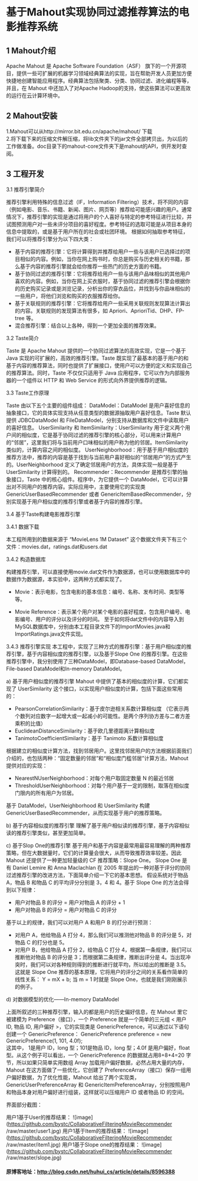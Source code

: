 # 基于Mahout实现协同过滤推荐算法的电影推荐系统

## 1 Mahout介绍

Apache Mahout 是 Apache Software Foundation（ASF） 旗下的一个开源项目，提供一些可扩展的机器学习领域经典算法的实现，旨在帮助开发人员更加方便快捷地创建智能应用程序。经典算法包括聚类、分类、协同过滤、进化编程等等，并且，在 Mahout 中还加入了对Apache Hadoop的支持，使这些算法可以更高效的运行在云计算环境中。

## 2 Mahout安装

1.Mahout可以从http://mirror.bit.edu.cn/apache/mahout/ 下载 </br>
2.将下载下来的压缩文件解压缩，将lib文件夹下的jar文件全部拷贝出，为以后的工作做准备。doc目录下的mahout-core文件夹下是mahout的API，供开发时查阅。

## 3 工程开发

3.1 推荐引擎简介

推荐引擎利用特殊的信息过滤（IF，Information Filtering）技术，将不同的内容（例如电影、音乐、书籍、新闻、图片、网页等）推荐给可能感兴趣的用户。通常情况下，推荐引擎的实现是通过将用户的个人喜好与特定的参考特征进行比较，并试图预测用户对一些未评分项目的喜好程度。参考特征的选取可能是从项目本身的信息中提取的，或是基于用户所在的社会或社团环境。
根据如何抽取参考特征，我们可以将推荐引擎分为以下四大类：

* 基于内容的推荐引擎：它将计算得到并推荐给用户一些与该用户已选择过的项目相似的内容。例如，当你在网上购书时，你总是购买与历史相关的书籍，那么基于内容的推荐引擎就会给你推荐一些热门的历史方面的书籍。
* 基于协同过滤的推荐引擎：它将推荐给用户一些与该用户品味相似的其他用户喜欢的内容。例如，当你在网上买衣服时，基于协同过滤的推荐引擎会根据你的历史购买记录或是浏览记录，分析出你的穿衣品位，并找到与你品味相似的一些用户，将他们浏览和购买的衣服推荐给你。
*  基于关联规则的推荐引擎：它将推荐给用户一些采用关联规则发现算法计算出的内容。关联规则的发现算法有很多，如 Apriori、AprioriTid、DHP、FP-tree 等。
* 混合推荐引擎：结合以上各种，得到一个更加全面的推荐效果。

3.2 Taste简介

Taste 是 Apache Mahout 提供的一个协同过滤算法的高效实现，它是一个基于 Java 实现的可扩展的，高效的推荐引擎。Taste 既实现了最基本的基于用户的和基于内容的推荐算法，同时也提供了扩展接口，使用户可以方便的定义和实现自己的推荐算法。同时，Taste 不仅仅只适用于 Java 应用程序，它可以作为内部服务器的一个组件以 HTTP 和 Web Service 的形式向外界提供推荐的逻辑。

3.3 Taste工作原理

Taste 由以下五个主要的组件组成：
DataModel：DataModel 是用户喜好信息的抽象接口，它的具体实现支持从任意类型的数据源抽取用户喜好信息。Taste 默认提供 JDBCDataModel 和 FileDataModel，分别支持从数据库和文件中读取用户的喜好信息。
UserSimilarity 和 ItemSimilarity：UserSimilarity 用于定义两个用户间的相似度，它是基于协同过滤的推荐引擎的核心部分，可以用来计算用户的“邻居”，这里我们将与当前用户口味相似的用户称为他的邻居。ItemSimilarity 类似的，计算内容之间的相似度。
UserNeighborhood：用于基于用户相似度的推荐方法中，推荐的内容是基于找到与当前用户喜好相似的“邻居用户”的方式产生的。UserNeighborhood 定义了确定邻居用户的方法，具体实现一般是基于 UserSimilarity 计算得到的。
Recommender：Recommender 是推荐引擎的抽象接口，Taste 中的核心组件。程序中，为它提供一个 DataModel，它可以计算出对不同用户的推荐内容。实际应用中，主要使用它的实现类 GenericUserBasedRecommender 或者 GenericItemBasedRecommender，分别实现基于用户相似度的推荐引擎或者基于内容的推荐引擎。

3.4 基于Taste构建电影推荐引擎

3.4.1 数据下载

本工程所用到的数据来源于 “MovieLens 1M Dataset”
这个数据文件夹下有三个文件：movies.dat，ratings.dat和users.dat

3.4.2 构造数据库

构建推荐引擎，可以直接使用movie.dat文件作为数据源，也可以使用数据库中的数据作为数据源，本实验中，这两种方式都实现了。

* Movie：表示电影，包含电影的基本信息：编号、名称、发布时间、类型等等。

* Movie Reference：表示某个用户对某个电影的喜好程度，包含用户编号、电影编号、用户的评分以及评分的时间。
至于如何将dat文件中的内容导入到MySQL数据库中，分别由本工程目录文件下的ImportMovies.java和ImportRatings.java文件实现。

3.4.3 推荐引擎实现
本工程中，实现了三种方式的推荐引擎：基于用户相似度的推荐引擎，基于内容相似度的推荐引擎，以及基于Slope One 的推荐引擎。在这些推荐引擎中，我分别使用了三种DataModel，即Database-based DataModel，File-based DataModel和In-memory DataModel。

a) 基于用户相似度的推荐引擎
Mahout 中提供了基本的相似度的计算，它们都实现了 UserSimilarity 这个接口，以实现用户相似度的计算，包括下面这些常用的：

* PearsonCorrelationSimilarity：基于皮尔逊相关系数计算相似度   （它表示两个数列对应数字一起增大或一起减小的可能性。是两个序列协方差与二者方差乘积的比值）
* EuclideanDistanceSimilarity：基于欧几里德距离计算相似度
* TanimotoCoefficientSimilarity：基于 Tanimoto 系数计算相似度


根据建立的相似度计算方法，找到邻居用户。这里找邻居用户的方法根据前面我们介绍的，也包括两种：“固定数量的邻居”和“相似度门槛邻居”计算方法，Mahout 提供对应的实现：

* NearestNUserNeighborhood：对每个用户取固定数量 N 的最近邻居
* ThresholdUserNeighborhood：对每个用户基于一定的限制，取落在相似度门限内的所有用户为邻居。


基于 DataModel，UserNeighborhood 和 UserSimilarity 构建 GenericUserBasedRecommender，从而实现基于用户的推荐策略。


b) 基于内容相似度的推荐引擎
理解了基于用户相似读的推荐引擎，基于内容相似读的推荐引擎类似，甚至更加简单。

c) 基于Slop One的推荐引擎
基于用户和基于内容是最常用最容易理解的两种推荐策略，但在大数据量时，它们的计算量会很大，从而导致推荐效率较差。因此 Mahout 还提供了一种更加轻量级的 CF 推荐策略：Slope One。
Slope One 是有 Daniel Lemire 和 Anna Maclachlan 在 2005 年提出的一种对基于评分的协同过滤推荐引擎的改进方法，下面简单介绍一下它的基本思想。
假设系统对于物品 A，物品 B 和物品 C 的平均评分分别是 3，4 和 4。基于 Slope One 的方法会得到以下规律：

* 用户对物品 B 的评分 = 用户对物品 A 的评分 + 1
* 用户对物品 B 的评分 = 用户对物品 C 的评分

基于以上的规律，我们可以对用户 A 和用户 B 的打分进行预测：

* 对用户 A，他给物品 A 打分 4，那么我们可以推测他对物品 B 的评分是 5，对物品 C 的打分也是 5。
* 对用户 B，他给物品 A 打分 2，给物品 C 打分 4，根据第一条规律，我们可以推断他对物品 B 的评分是 3；而根据第二条规律，推断出评分是 4。当出现冲突时，我们可以对各种规则得到的推断进行就平均，所以给出的推断是 3.5。
这就是 Slope One 推荐的基本原理，它将用户的评分之间的关系看作简单的线性关系：
Y = mX + b;
当 m = 1 时就是 Slope One，也就是我们刚刚展示的例子。

d) 对数据模型的优化——In-memory DataModel

上面所叙述的三种推荐引擎，输入的都是用户的历史偏好信息，在 Mahout 里它被建模为 Preference（接口），一个 Preference 就是一个简单的三元组 < 用户 ID, 物品 ID, 用户偏好 >，它的实现类是 GenericPreference，可以通过以下语句创建一个 GenericPreference：
GenericPreference preference = new GenericPreference(1, 101, 4.0f);  
这其中， 1是用户 ID，long 型；101是物品 ID，long 型；4.0f 是用户偏好，float 型。从这个例子可以看出，一个 GenericPreference 的数据就占用8+8+4=20 字节，所以如果只简单实用数组 Array 加载用户偏好数据，必然占用大量的内存，Mahout 在这方面做了一些优化，它创建了 PreferenceArray（接口）保存一组用户偏好数据，为了优化性能，Mahout 给出了两个实现类，GenericUserPreferenceArray 和 GenericItemPreferenceArray，分别按照用户和物品本身对用户偏好进行组装，这样就可以压缩用户 ID 或者物品 ID 的空间。

界面部分截图：

用户1基于User的推荐结果：
![image](https://github.com/bystc/CollaborativeFilteringMovieRecommender
/raw/master/user1.jpg)
用户1基于Item的推荐结果：
![image](https://github.com/bystc/CollaborativeFilteringMovieRecommender
/raw/master/item1.jpg)
用户1基于Slope one的推荐结果：
![image](https://github.com/bystc/CollaborativeFilteringMovieRecommender
/raw/master/slope.jpg)
#### 原博客地址：http://blog.csdn.net/huhui_cs/article/details/8596388

